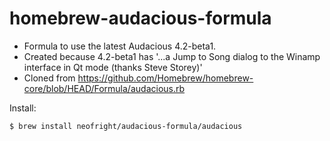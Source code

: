 # homebrew-audacious-formula

- Formula to use the latest Audacious 4.2-beta1.
- Created because 4.2-beta1 has '...a Jump to Song dialog to the Winamp interface in Qt mode (thanks Steve Storey)'
- Cloned from https://github.com/Homebrew/homebrew-core/blob/HEAD/Formula/audacious.rb

Install:

`$ brew install neofright/audacious-formula/audacious`

